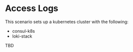 # Access Logs

This scenario sets up a kubernetes cluster with the following:
* consul-k8s
* loki-stack

TBD
